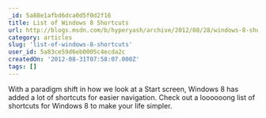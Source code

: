 ```yaml
---
_id: 5a88e1afbd6dca0d5f0d2f16
title: List of Windows 8 Shortcuts
url: http://blogs.msdn.com/b/hyperyash/archive/2012/08/28/windows-8-shortcuts.aspx
category: articles
slug: 'list-of-windows-8-shortcuts'
user_id: 5a83ce59d6eb0005c4ecda2c
createdOn: '2012-08-31T07:58:07.000Z'
tags: []
---
```


With a paradigm shift in how we look at a Start screen, Windows 8 has added a lot of shortcuts for easier navigation. Check out a loooooong list of shortcuts for Windows 8 to make your life simpler.
